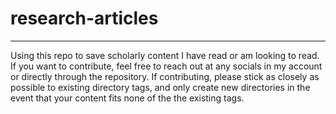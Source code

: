# research-articles
---
Using this repo to save scholarly content I have read or am looking to read. If you want to contribute, feel free to reach out at any socials in my account or directly through the repository. If contributing, please stick as closely as possible to existing directory tags, and only create new directories in the event that your content fits none of the the existing tags. 
